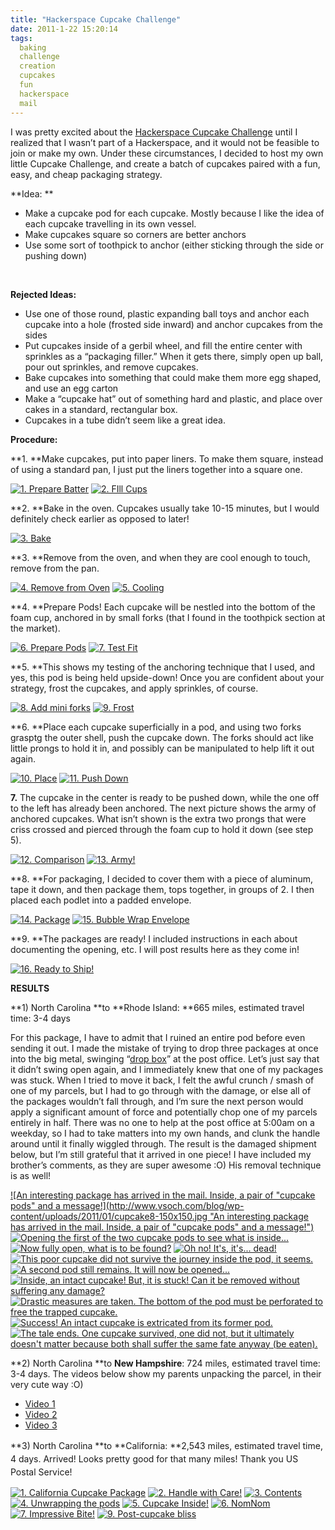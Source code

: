 ```yaml
---
title: "Hackerspace Cupcake Challenge"
date: 2011-1-22 15:20:14
tags:
  baking
  challenge
  creation
  cupcakes
  fun
  hackerspace
  mail
---
```



I was pretty excited about the [Hackerspace Cupcake Challenge](http://hackerspaces.org/wiki/Global_Hackerspace_Cupcake_Challenge) until I realized that I wasn’t part of a Hackerspace, and it would not be feasible to join or make my own. Under these circumstances, I decided to host my own little Cupcake Challenge, and create a batch of cupcakes paired with a fun, easy, and cheap packaging strategy.

**Idea: **

- Make a cupcake pod for each cupcake. Mostly because I like the idea of each cupcake travelling in its own vessel.
- Make cupcakes square so corners are better anchors
- Use some sort of toothpick to anchor (either sticking through the side or pushing down)

 

**Rejected Ideas:**

- Use one of those round, plastic expanding ball toys and anchor each cupcake into a hole (frosted side inward) and anchor cupcakes from the sides
- Put cupcakes inside of a gerbil wheel, and fill the entire center with sprinkles as a “packaging filler.” When it gets there, simply open up ball, pour out sprinkles, and remove cupcakes.
- Bake cupcakes into something that could make them more egg shaped, and use an egg carton
- Make a “cupcake hat” out of something hard and plastic, and place over cakes in a standard, rectangular box.
- Cupcakes in a tube didn’t seem like a great idea.

**Procedure:**

**1. **Make cupcakes, put into paper liners. To make them square, instead of using a standard pan, I just put the liners together into a square one.

[![](http://www.vsoch.com/blog/wp-content/uploads/2011/01/1.-Prepare-Batter-300x225.jpg "1. Prepare Batter")](http://www.vsoch.com/blog/wp-content/uploads/2011/01/1.-Prepare-Batter.jpg) [![](http://www.vsoch.com/blog/wp-content/uploads/2011/01/2.-FIll-Cups-300x225.jpg "2. FIll Cups")](http://www.vsoch.com/blog/wp-content/uploads/2011/01/2.-FIll-Cups.jpg)

**2. **Bake in the oven. Cupcakes usually take 10-15 minutes, but I would definitely check earlier as opposed to later!

[![](http://www.vsoch.com/blog/wp-content/uploads/2011/01/3.-Bake-300x225.jpg "3. Bake")](http://www.vsoch.com/blog/wp-content/uploads/2011/01/3.-Bake.jpg)

**3. **Remove from the oven, and when they are cool enough to touch, remove from the pan.

[![](http://www.vsoch.com/blog/wp-content/uploads/2011/01/4.-Remove-from-Oven-225x300.jpg "4. Remove from Oven")](http://www.vsoch.com/blog/wp-content/uploads/2011/01/4.-Remove-from-Oven.jpg) [![](http://www.vsoch.com/blog/wp-content/uploads/2011/01/5.-Cooling-225x300.jpg "5. Cooling")](http://www.vsoch.com/blog/wp-content/uploads/2011/01/5.-Cooling.jpg)

**4. **Prepare Pods! Each cupcake will be nestled into the bottom of the foam cup, anchored in by small forks (that I found in the toothpick section at the market).

[![](http://www.vsoch.com/blog/wp-content/uploads/2011/01/6.-Prepare-Pods-300x225.jpg "6. Prepare Pods")](http://www.vsoch.com/blog/wp-content/uploads/2011/01/6.-Prepare-Pods.jpg) [![](http://www.vsoch.com/blog/wp-content/uploads/2011/01/7.-Test-Fit-300x225.jpg "7. Test Fit")](http://www.vsoch.com/blog/wp-content/uploads/2011/01/7.-Test-Fit.jpg)

**5. **This shows my testing of the anchoring technique that I used, and yes, this pod is being held upside-down! Once you are confident about your strategy, frost the cupcakes, and apply sprinkles, of course.

[![](http://www.vsoch.com/blog/wp-content/uploads/2011/01/8.-Add-mini-forks-300x225.jpg "8. Add mini forks")](http://www.vsoch.com/blog/wp-content/uploads/2011/01/8.-Add-mini-forks.jpg) [![](http://www.vsoch.com/blog/wp-content/uploads/2011/01/9.-Frost-300x225.jpg "9. Frost")](http://www.vsoch.com/blog/wp-content/uploads/2011/01/9.-Frost.jpg)

**6. **Place each cupcake superficially in a pod, and using two forks grasptg the outer shell, push the cupcake down. The forks should act like little prongs to hold it in, and possibly can be manipulated to help lift it out again.

[![](http://www.vsoch.com/blog/wp-content/uploads/2011/01/10.-Place-300x225.jpg "10. Place")](http://www.vsoch.com/blog/wp-content/uploads/2011/01/10.-Place.jpg) [![](http://www.vsoch.com/blog/wp-content/uploads/2011/01/11.-Push-Down-300x225.jpg "11. Push Down")](http://www.vsoch.com/blog/wp-content/uploads/2011/01/11.-Push-Down.jpg)

**7.** The cupcake in the center is ready to be pushed down, while the one off to the left has already been anchored. The next picture shows the army of anchored cupcakes. What isn’t shown is the extra two prongs that were criss crossed and pierced through the foam cup to hold it down (see step 5).

[![](http://www.vsoch.com/blog/wp-content/uploads/2011/01/12.-Comparison-300x225.jpg "12. Comparison")](http://www.vsoch.com/blog/wp-content/uploads/2011/01/12.-Comparison.jpg) [![](http://www.vsoch.com/blog/wp-content/uploads/2011/01/13.-Army-300x225.jpg "13. Army!")](http://www.vsoch.com/blog/wp-content/uploads/2011/01/13.-Army.jpg)

**8. **For packaging, I decided to cover them with a piece of aluminum, tape it down, and then package them, tops together, in groups of 2. I then placed each podlet into a padded envelope.

[![](http://www.vsoch.com/blog/wp-content/uploads/2011/01/14.-Package-300x225.jpg "14. Package")](http://www.vsoch.com/blog/wp-content/uploads/2011/01/14.-Package.jpg) [![](http://www.vsoch.com/blog/wp-content/uploads/2011/01/15.-Bubble-Wrap-Envelope-300x225.jpg "15. Bubble Wrap Envelope")](http://www.vsoch.com/blog/wp-content/uploads/2011/01/15.-Bubble-Wrap-Envelope.jpg)

**9. **The packages are ready! I included instructions in each about documenting the opening, etc. I will post results here as they come in!

[![](http://www.vsoch.com/blog/wp-content/uploads/2011/01/16.-Ready-to-Ship-300x225.jpg "16. Ready to Ship!")](http://www.vsoch.com/blog/wp-content/uploads/2011/01/16.-Ready-to-Ship.jpg)

**RESULTS**

**1) North Carolina **to **Rhode Island: **665 miles, estimated travel time: 3-4 days

For this package, I have to admit that I ruined an entire pod before even sending it out. I made the mistake of trying to drop three packages at once into the big metal, swinging “[drop box](http://farm4.static.flickr.com/3373/3489140331_a39073c2af_o.jpg)” at the post office. Let’s just say that it didn’t swing open again, and I immediately knew that one of my packages was stuck. When I tried to move it back, I felt the awful crunch / smash of one of my parcels, but I had to go through with the damage, or else all of the packages wouldn’t fall through, and I’m sure the next person would apply a significant amount of force and potentially chop one of my parcels entirely in half. There was no one to help at the post office at 5:00am on a weekday, so I had to take matters into my own hands, and clunk the handle around until it finally wiggled through. The result is the damaged shipment below, but I’m still grateful that it arrived in one piece! I have included my brother’s comments, as they are super awesome :O) His removal technique is as well!

[![An interesting package has arrived in the mail. Inside, a pair of "cupcake pods" and a message!](http://www.vsoch.com/blog/wp-content/uploads/2011/01/cupcake8-150x150.jpg "An interesting package has arrived in the mail. Inside, a pair of "cupcake pods" and a message!")](http://www.vsoch.com/blog/wp-content/uploads/2011/01/cupcake8.jpg) [![Opening the first of the two cupcake pods to see what is inside...](http://www.vsoch.com/blog/wp-content/uploads/2011/01/cupcake9-150x150.jpg "Opening the first of the two cupcake pods to see what is inside...")](http://www.vsoch.com/blog/wp-content/uploads/2011/01/cupcake9.jpg) [![Now fully open, what is to be found?](http://www.vsoch.com/blog/wp-content/uploads/2011/01/cupcake20-150x150.jpg "Now fully open, what is to be found?")](http://www.vsoch.com/blog/wp-content/uploads/2011/01/cupcake20.jpg) [![Oh no! It's, it's... dead!](http://www.vsoch.com/blog/wp-content/uploads/2011/01/cupcake7-150x150.jpg "Oh no! It's, it's... dead!")](http://www.vsoch.com/blog/wp-content/uploads/2011/01/cupcake7.jpg) [![This poor cupcake did not survive the journey inside the pod, it seems.](http://www.vsoch.com/blog/wp-content/uploads/2011/01/cupcake3-150x150.jpg "This poor cupcake did not survive the journey inside the pod, it seems.")](http://www.vsoch.com/blog/wp-content/uploads/2011/01/cupcake3.jpg) [![A second pod still remains. It will now be opened...](http://www.vsoch.com/blog/wp-content/uploads/2011/01/cupcake2-150x150.jpg "A second pod still remains. It will now be opened...")](http://www.vsoch.com/blog/wp-content/uploads/2011/01/cupcake2.jpg) [![Inside, an intact cupcake! But, it is stuck! Can it be removed without suffering any damage?](http://www.vsoch.com/blog/wp-content/uploads/2011/01/cupcake4-150x150.jpg "Inside, an intact cupcake! But, it is stuck! Can it be removed without suffering any damage?")](http://www.vsoch.com/blog/wp-content/uploads/2011/01/cupcake4.jpg) [![Drastic measures are taken. The bottom of the pod must be perforated to free the trapped cupcake.](http://www.vsoch.com/blog/wp-content/uploads/2011/01/cupcake5-150x150.jpg "Drastic measures are taken. The bottom of the pod must be perforated to free the trapped cupcake.")](http://www.vsoch.com/blog/wp-content/uploads/2011/01/cupcake5.jpg) [![Success! An intact cupcake is extricated from its former pod.](http://www.vsoch.com/blog/wp-content/uploads/2011/01/cupcake6-150x150.jpg "Success! An intact cupcake is extricated from its former pod.")](http://www.vsoch.com/blog/wp-content/uploads/2011/01/cupcake6.jpg) [![The tale ends. One cupcake survived, one did not, but it ultimately doesn't matter because both shall suffer the same fate anyway (be eaten).](http://www.vsoch.com/blog/wp-content/uploads/2011/01/cupcake1-150x150.jpg "The tale ends. One cupcake survived, one did not, but it ultimately doesn't matter because both shall suffer the same fate anyway (be eaten).")](http://www.vsoch.com/blog/wp-content/uploads/2011/01/cupcake1.jpg)

**2) North Carolina **to **New Hampshire**: 724 miles, estimated travel time: 3-4 days. The videos below show my parents unpacking the parcel, in their very cute way :O)

- [Video 1](http://www.vsoch.com/media/Video/Cupcake_Challenge/video1.ogg)
- [Video 2](http://www.vsoch.com/media/Video/Cupcake_Challenge/video2.ogg)
- [Video 3](http://www.vsoch.com/media/Video/Cupcake_Challenge/video3.ogg)

**3) North Carolina **<span style="line-height: 1.5em;">to </span>**California: **<span style="line-height: 1.5em;">2,543 miles, estimated travel time, 4 days. Arrived! Looks pretty good for that many miles! Thank you US Postal Service!</span>

[![](http://www.vsoch.com/blog/wp-content/uploads/2011/01/Cupcake_mike1-150x150.jpg "1. California Cupcake Package")](http://www.vsoch.com/blog/wp-content/uploads/2011/01/Cupcake_mike1-1024x768.jpg) [![](http://www.vsoch.com/blog/wp-content/uploads/2011/01/cupcake_mike2-150x150.jpg "2. Handle with Care!")](http://www.vsoch.com/blog/wp-content/uploads/2011/01/cupcake_mike2-1024x768.jpg) [![](http://www.vsoch.com/blog/wp-content/uploads/2011/01/cupcake_mike3-150x150.jpg "3. Contents")](http://www.vsoch.com/blog/wp-content/uploads/2011/01/cupcake_mike3-1024x768.jpg) [![](http://www.vsoch.com/blog/wp-content/uploads/2011/01/cupcake_mike4-150x150.jpg "4. Unwrapping the pods")](http://www.vsoch.com/blog/wp-content/uploads/2011/01/cupcake_mike4.jpg) [![](http://www.vsoch.com/blog/wp-content/uploads/2011/01/cupcake_mike5-150x150.jpg "5. Cupcake Inside!")](http://www.vsoch.com/blog/wp-content/uploads/2011/01/cupcake_mike5.jpg) [![](http://www.vsoch.com/blog/wp-content/uploads/2011/01/cupcake_mike7-150x150.jpg "6. NomNom")](http://www.vsoch.com/blog/wp-content/uploads/2011/01/cupcake_mike7.jpg) [![](http://www.vsoch.com/blog/wp-content/uploads/2011/01/cupcake_mike8-150x150.jpg "7. Impressive Bite!")](http://www.vsoch.com/blog/wp-content/uploads/2011/01/cupcake_mike8.jpg) [![](http://www.vsoch.com/blog/wp-content/uploads/2011/01/cupcake_mike10-150x150.jpg "9. Post-cupcake bliss")](http://www.vsoch.com/blog/wp-content/uploads/2011/01/cupcake_mike10.jpg)


